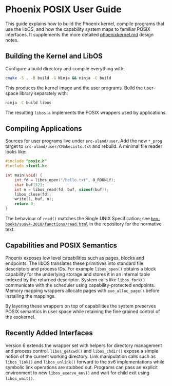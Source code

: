 # Phoenix POSIX User Guide

This guide explains how to build the Phoenix kernel, compile programs that use the libOS, and how the capability system maps to familiar POSIX interfaces. It supplements the more detailed [phoenixkernel.md](phoenixkernel.md) design notes.

## Building the Kernel and LibOS

Configure a build directory and compile everything with:

```sh
cmake -S . -B build -G Ninja && ninja -C build
```

This produces the kernel image and the user programs. Build the user-space library separately with:

```sh
ninja -C build libos
```

The resulting `libos.a` implements the POSIX wrappers used by applications.

## Compiling Applications

Sources for user programs live under `src-uland/user`. Add the new `*_prog` target to `src-uland/user/CMakeLists.txt` and rebuild. A minimal file reader looks like:

```c
#include "posix.h"
#include <fcntl.h>

int main(void) {
    int fd = libos_open("/hello.txt", O_RDONLY);
    char buf[32];
    int n = libos_read(fd, buf, sizeof(buf));
    libos_close(fd);
    write(1, buf, n);
    return 0;
}
```

The behaviour of `read()` matches the Single UNIX Specification; see [`ben-books/susv4-2018/functions/read.html`](ben-books/susv4-2018/functions/read.html) in the repository for the normative text.

## Capabilities and POSIX Semantics

Phoenix exposes low level capabilities such as pages, blocks and endpoints. The libOS translates these primitives into standard file descriptors and process IDs. For example `libos_open()` obtains a block capability for the underlying storage and stores it in an internal table indexed by the returned descriptor. System calls like `libos_fork()` communicate with the scheduler using capability-protected endpoints. Memory mapping wrappers allocate pages with `exo_alloc_page()` before installing the mappings.

By layering these wrappers on top of capabilities the system preserves POSIX semantics in user space while retaining the fine grained control of the exokernel.

## Recently Added Interfaces

Version 6 extends the wrapper set with helpers for directory management and
process control. `libos_getcwd()` and `libos_chdir()` expose a simple notion of
the current working directory. Link manipulation calls such as `libos_link()`
and `libos_unlink()` forward to the xv6 implementations while symbolic link
operations are stubbed out. Programs can pass an explicit environment to new
`libos_execve_env()` and wait for child exit using `libos_wait()`.
